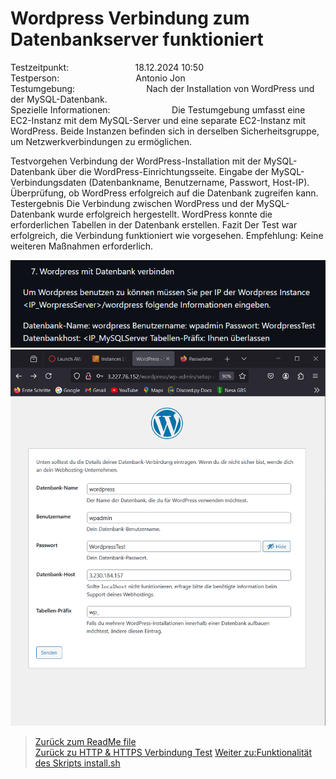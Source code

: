 # Wordpress Verbindung zum Datenbankserver funktioniert
Testzeitpunkt:&nbsp;&nbsp;&nbsp;&nbsp;&nbsp;&nbsp;&nbsp;&nbsp;&nbsp;&nbsp;&nbsp;&nbsp;&nbsp;&nbsp;&nbsp;&nbsp;&nbsp;&nbsp;&nbsp;&nbsp;&nbsp;&nbsp;&nbsp;&nbsp;&nbsp;&nbsp;&nbsp;18.12.2024 10:50  
Testperson:&nbsp;&nbsp;&nbsp;&nbsp;&nbsp;&nbsp;&nbsp;&nbsp;&nbsp;&nbsp;&nbsp;&nbsp;&nbsp;&nbsp;&nbsp;&nbsp;&nbsp;&nbsp;&nbsp;&nbsp;&nbsp;&nbsp;&nbsp;&nbsp;&nbsp;&nbsp;&nbsp;&nbsp;&nbsp;&nbsp; Antonio Jon  
Testumgebung:&nbsp;&nbsp;&nbsp;&nbsp;&nbsp;&nbsp;&nbsp;&nbsp;&nbsp;&nbsp;&nbsp;&nbsp;&nbsp;&nbsp;&nbsp;&nbsp;&nbsp;&nbsp;&nbsp;&nbsp;&nbsp;&nbsp;&nbsp;&nbsp;&nbsp;&nbsp;&nbsp;&nbsp;&nbsp;Nach der Installation von WordPress und der MySQL-Datenbank.  
Spezielle Informationen:&nbsp;&nbsp;&nbsp;&nbsp;&nbsp;&nbsp;&nbsp;&nbsp;&nbsp;&nbsp;&nbsp;&nbsp;&nbsp;&nbsp;&nbsp;&nbsp;&nbsp;&nbsp;&nbsp;&nbsp;&nbsp;&nbsp;&nbsp;&nbsp;&nbsp;Die Testumgebung umfasst eine EC2-Instanz mit dem MySQL-Server und eine separate EC2-Instanz mit WordPress. Beide Instanzen befinden sich in derselben Sicherheitsgruppe, um Netzwerkverbindungen zu ermöglichen.  

Testvorgehen
Verbindung der WordPress-Installation mit der MySQL-Datenbank über die WordPress-Einrichtungsseite.
Eingabe der MySQL-Verbindungsdaten (Datenbankname, Benutzername, Passwort, Host-IP).
Überprüfung, ob WordPress erfolgreich auf die Datenbank zugreifen kann.
Testergebnis
Die Verbindung zwischen WordPress und der MySQL-Datenbank wurde erfolgreich hergestellt.
WordPress konnte die erforderlichen Tabellen in der Datenbank erstellen.
Fazit
Der Test war erfolgreich, die Verbindung funktioniert wie vorgesehen.
Empfehlung: Keine weiteren Maßnahmen erforderlich.

![image](Images/test2.png)
![image](Images/wordpress1.png)

> [Zurück zum ReadMe file](README.md)  
> [Zurück zu HTTP & HTTPS Verbindung Test](Testfall1.md)
> [Weiter zu:Funktionalität des Skripts install.sh](Testfall3.md)
